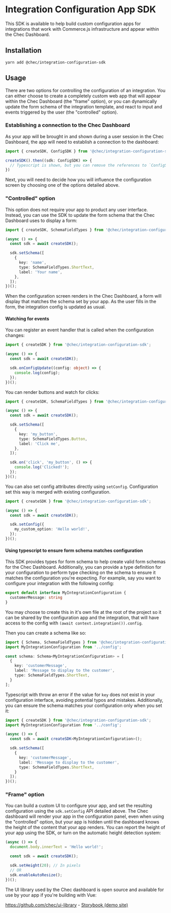# Integration Configuration App SDK

This SDK is available to help build custom configuration apps for integrations that work with Commerce.js
infrastructure and appear within the Chec Dashboard.

## Installation

```shell
yarn add @chec/integration-configuration-sdk
```

## Usage

There are two options for controlling the configuration of an integration. You can either choose to create a completely
custom web app that will appear within the Chec Dashboard (the "frame" option), or you can dynamically update the form
schema of the integration template, and react to input and events triggered by the user (the "controlled" option).

### Establishing a connection to the Chec Dashboard

As your app will be brought in and shown during a user session in the Chec Dashboard, the app will need to establish a
connection to the dashboard:

```ts
import { createSDK, ConfigSDK } from '@chec/integration-configuration-sdk';

createSDK().then((sdk: ConfigSDK) => {
  // Typescript is shown, but you can remove the references to `ConfigSDK` to convert to native JS
})
```

Next, you will need to decide how you will influence the configuration screen by choosing one of the options detailed
above.

### "Controlled" option

This option does not require your app to product any user interface. Instead, you can use the SDK to update the form
schema that the Chec Dashboard uses to display a form:

```ts
import { createSDK, SchemaFieldTypes } from '@chec/integration-configuration-sdk';

(async () => {
  const sdk = await createSDK();

  sdk.setSchema([
    {
      key: 'name',
      type: SchemaFieldTypes.ShortText,
      label: 'Your name',
    },
  ]);
})();
```

When the configuration screen renders in the Chec Dashboard, a form will display that matches the schema set by your
app. As the user fills in the form, the integration config is updated as usual.

#### Watching for events

You can register an event handler that is called when the configuration changes:

```ts
import { createSDK } from '@chec/integration-configuration-sdk';

(async () => {
  const sdk = await createSDK();

  sdk.onConfigUpdate((config: object) => {
    console.log(config);
  });
})();
```

You can render buttons and watch for clicks:

```ts
import { createSDK, SchemaFieldTypes } from '@chec/integration-configuration-sdk';

(async () => {
  const sdk = await createSDK();

  sdk.setSchema([
    {
      key: 'my_button',
      type: SchemaFieldTypes.Button,
      label: 'Click me',
    },
  ]);

  sdk.on('click', 'my_button', () => {
    console.log('Clicked!');
  });
})();
```

You can also set config attributes directly using `setConfig`. Configuration set this way is merged with existing
configuration.

```ts
import { createSDK } from '@chec/integration-configuration-sdk';

(async () => {
  const sdk = await createSDK();

  sdk.setConfig({
    my_custom_option: 'Hello world!',
  });
})();
```

#### Using typescript to ensure form schema matches configuration

This SDK provides types for form schema to help create valid form schemas for the Chec Dashboard. Additionally, you can
provide a type definition for your configuration to perform type checking on the schema to ensure it matches the
configuration you're expecting. For example, say you want to configure your integration with the following config:

```ts
export default interface MyIntegrationConfiguration {
  customerMessage: string
}
```

You may choose to create this in it's own file at the root of the project so it can be shared by the configuration app
and the integration, that will have access to the config with `(await context.integration()).config`.

Then you can create a schema like so:

```ts
import { Schema, SchemaFieldTypes } from '@chec/integration-configuration-sdk';
import MyIntegrationConfiguration from '../config';

const schema: Schema<MyIntegrationConfiguration> = [
  {
    key: 'customerMessage',
    label: 'Message to display to the customer',
    type: SchemaFieldTypes.ShortText,
  }
];
```

Typescript with throw an error if the value for `key` does not exist in your configuration interface, avoiding potential
typos and mistakes. Additionally, you can ensure the schema matches your configuration only when you set it:

```ts
import { createSDK } from '@chec/integration-configuration-sdk';
import MyIntegrationConfiguration from '../config';

(async () => {
  const sdk = await createSDK<MyIntegrationConfiguration>();

  sdk.setSchema([
    {
      key: 'customerMessage',
      label: 'Message to display to the customer',
      type: SchemaFieldTypes.ShortText,
    }
  ]);
})();
```


### "Frame" option

You can build a custom UI to configure your app, and set the resulting configuration using the `sdk.setConfig` API
detailed above. The Chec dashboard will render your app in the configuration panel, even when using the "controlled"
option, but your app is hidden until the dashboard knows the height of the content that your app renders. You can
report the height of your app using the SDK, or turn on the automatic height detection system:

```ts
(async () => {
  document.body.innerText = 'Hello world!';

  const sdk = await createSDK();

  sdk.setHeight(20); // In pixels
  // OR
  sdk.enableAutoResize();
})();
```

The UI library used by the Chec dashboard is open source and available for use by your app if you're building with Vue:

https://github.com/chec/ui-library - [Storybook (demo site)](https://chec-ui.netlify.app)
